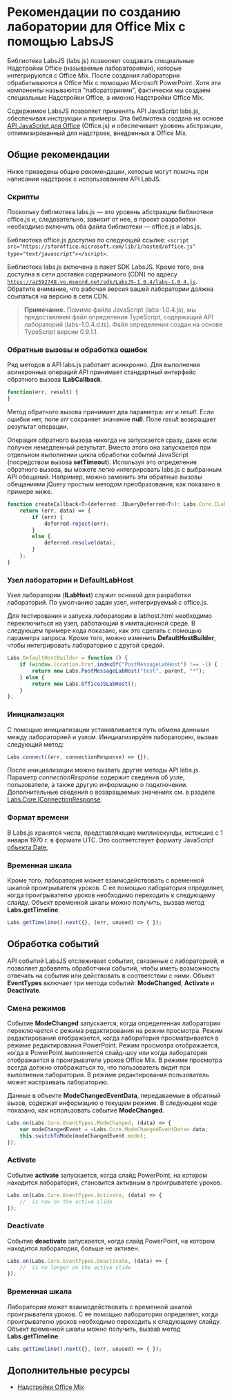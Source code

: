 
# Рекомендации по созданию лаборатории для Office Mix с помощью LabsJS



Библиотека LabsJS (labs.js) позволяет создавать специальные Надстройки Office (называемые лабораториями), которые интегрируются с Office Mix. После создания лаборатории обрабатываются в Office Mix с помощью Microsoft PowerPoint. Хотя эти компоненты называются "лабораториями", фактически мы создаем специальные Надстройки Office, а именно Надстройки Office Mix.

Содержимое LabsJS позволяет применять API JavaScript labs.js, обеспечивая инструкции и примеры. Эта библиотека создана на основе [API JavaScript для Office](../../../reference/javascript-api-for-office.md) (Office.js) и обеспечивает уровень абстракции, оптимизированный для надстроек, внедренных в Office Mix.


## Общие рекомендации


Ниже приведены общие рекомендации, которые могут помочь при написании надстроек с использованием API LabJS.


### Скрипты

Поскольку библиотека labs.js — это уровень абстракции библиотеки office.js и, следовательно, зависит от нее, в проект разработки необходимо включить оба файла библиотеки — office.js и labs.js. 

Библиотека office.js доступна по следующей ссылке: `<script src="https://sforoffice.microsoft.com/lib/1/hosted/office.js" type="text/javascript"></script>`.

Библиотека labs.js включена в пакет SDK LabsJS. Кроме того, она доступна в сети доставки содержимого (CDN) по адресу <code>https://az592748.vo.msecnd.net/sdk/LabsJS-1.0.4/labs-1.0.4.js</code>. Обратите внимание, что рабочая версия вашей лаборатории должна ссылаться на версию в сети CDN.


 >**Примечание.** Помимо файла JavaScript (labs-1.0.4.js), мы предоставляем файл определения TypeScript, содержащий API лабораторий (labs-1.0.4.d.ts). Файл определения создан на основе TypeScript версии 0.9.1.1.


### Обратные вызовы и обработка ошибок

Ряд методов в API labs.js работает асинхронно. Для выполнения асинхронных операций API принимает стандартный интерфейс обратного вызова  **ILabCallback**. 


```js
function(err, result) {
}
```

Метод обратного вызова принимает два параметра:  _err_ и _result_. Если ошибки нет, поле  _err_ сохраняет значение **null**. Поле  _result_ возвращает результат операции.

Операция обратного вызова никогда не запускается сразу, даже если получен немедленный результат. Вместо этого она запускается при отдельном выполнении цикла обработки событий JavaScript (посредством вызова  **setTimeout**). Используя это определение обратного вызова, вы можете легко интегрировать labs.js с выбранным API обещаний. Например, можно заменить эти обратные вызовы обещаниями jQuery простым методом преобразования, как показано в примере ниже.




```js
function createCallback<T>(deferred: JQueryDeferred<T>): Labs.Core.ILabCallback<T> {
    return (err, data) => {
        if (err) {
            deferred.reject(err);
        }
        else {
            deferred.resolve(data);
        }
    };
}
```


### Узел лаборатории и DefaultLabHost

Узел лаборатории (**ILabHost**) служит основой для разработки лабораторий. По умолчанию задан узел, интегрируемый с office.js.

Для тестирования и запуска лаборатории в labhost.html необходимо переключиться на узел, работающий в имитационной среде. В следующем примере кода показано, как это сделать с помощью параметра запроса. Кроме того, можно изменить  **DefaultHostBuilder**, чтобы интегрировать лабораторию с другой средой.




```js
Labs.DefaultHostBuilder = function () {
    if (window.location.href.indexOf("PostMessageLabHost") !== -1) {
        return new Labs.PostMessageLabHost("test", parent, "*");
    } else {
        return new Labs.OfficeJSLabHost();
    }
};
```


### Инициализация

С помощью инициализации устанавливается путь обмена данными между лабораторией и узлом. Инициализируйте лабораторию, вызвав следующий метод:


```js
Labs.connect((err, connectionResponse) => {});
```

После инициализации можно вызвать другие методы API labs.js. Параметр  _connectionResponse_ содержит сведения об узле, пользователе, а также другую информацию о подключении. Дополнительные сведения о возвращаемых значениях см. в разделе [Labs.Core.IConnectionResponse](../../../reference/office-mix/labs.core.iconnectionresponse.md).


### Формат времени

В Labs.js хранятся числа, представляющие миллисекунды, истекшие с 1 января 1970 г. в формате UTC. Это соответствует формату JavaScript [объекта Date](http://msdn.microsoft.com/en-us/library/ie/cd9w2te4%28v=vs.94%29.aspx),


### Временная шкала

Кроме того, лаборатория может взаимодействовать с временной шкалой проигрывателя уроков. С ее помощью лаборатория определяет, когда проигрывателю уроков необходимо переходить к следующему слайду. Объект временной шкалы можно получить, вызвав метод  **Labs.getTimeline**.


```js
Labs.getTimeline().next({}, (err, unused) => { });
```


## Обработка событий


API событий LabsJS отслеживает события, связанные с лабораторией, и позволяет добавлять обработчики событий, чтобы иметь возможность отвечать на события или действовать в соответствии с ними. Объект  **EventTypes** включает три метода событий: **ModeChanged**,  **Activate** и **Deactivate**. 


### Смена режимов

Событие  **ModeChanged** запускается, когда определенная лаборатория переключается с режима редактирования на режим просмотра. Режим редактирования отображается, когда лаборатория просматривается в режиме редактирования PowerPoint. Режим просмотра отображается, когда в PowerPoint выполняется слайд-шоу или когда лаборатория отображается в проигрывателе уроков Office Mix. В режиме просмотра всегда должно отображаться то, что пользователь видит при выполнении лаборатории. В режиме редактирования пользователь может настраивать лабораторию.

Данные в объекте  **ModeChangedEventData**, передаваемые в обратный вызов, содержат информацию о текущем режиме. В следующем коде показано, как использовать событие  **ModeChanged**.




```js
Labs.on(Labs.Core.EventTypes.ModeChanged, (data) => {
    var modeChangedEvent = <Labs.Core.ModeChangedEventData> data;
    this.switchToMode(modeChangedEvent.mode);
});
```


### Activate

Событие  **activate** запускается, когда слайд PowerPoint, на котором находится лаборатория, становится активным в проигрывателе уроков.


```js
Labs.on(Labs.Core.EventTypes.Activate, (data) => {
    //  is now on the active slide
});
```


### Deactivate

Событие  **deactivate** запускается, когда слайд PowerPoint, на котором находится лаборатория, больше не активен.


```js
Labs.on(Labs.Core.EventTypes.Deactivate, (data) => {                
    //  is no longer on the active slide
});
```


### Временная шкала

Лаборатория может взаимодействовать с временной шкалой проигрывателя уроков. С ее помощью лаборатория определяет, когда проигрывателю уроков необходимо переходить к следующему слайду. Объект временной шкалы можно получить, вызвав метод  **Labs.getTimeline**.


```js
Labs.getTimeline().next({}, (err, unused) => { });
```


## Дополнительные ресурсы



- [Надстройки Office Mix](../../powerpoint/office-mix/office-mix-add-ins.md)
    
